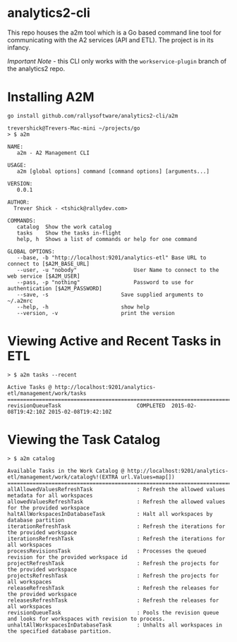 # analytics2-cli

This repo houses the a2m tool which is a Go based command line tool for communicating with
the A2 services (API and ETL).  The project is in its infancy.

*Important Note* - this CLI only works with the `workservice-plugin` branch of the analytics2 repo.



# Installing A2M

	go install github.com/rallysoftware/analytics2-cli/a2m

	trevershick@Trevers-Mac-mini ~/projects/go
	> $ a2m

	NAME:
	   a2m - A2 Management CLI

	USAGE:
	   a2m [global options] command [command options] [arguments...]

	VERSION:
	   0.0.1

	AUTHOR:
	  Trever Shick - <tshick@rallydev.com>

	COMMANDS:
	   catalog	Show the work catalog
	   tasks	Show the tasks in-flight
	   help, h	Shows a list of commands or help for one command

	GLOBAL OPTIONS:
	   --base, -b "http://localhost:9201/analytics-etl"	Base URL to connect to [$A2M_BASE_URL]
	   --user, -u "nobody"					User Name to connect to the web service [$A2M_USER]
	   --pass, -p "nothing"					Password to use for authentication [$A2M_PASSWORD]
	   --save, -s						Save supplied arguments to ~/.a2mrc
	   --help, -h						show help
	   --version, -v					print the version

# Viewing Active and Recent Tasks in ETL

	> $ a2m tasks --recent

	Active Tasks @ http://localhost:9201/analytics-etl/management/work/tasks
	=============================================================================
	revisionQueueTask                        COMPLETED  2015-02-08T19:42:10Z 2015-02-08T19:42:10Z

# Viewing the Task Catalog

	> $ a2m catalog

	Available Tasks in the Work Catalog @ http://localhost:9201/analytics-etl/management/work/catalog%!(EXTRA url.Values=map[])
	=============================================================================
	allAllowedValuesRefreshTask              : Refresh the allowed values metadata for all workspaces
	allowedValuesRefreshTask                 : Refresh the allowed values for the provided workspace
	haltAllWorkspacesInDatabaseTask          : Halt all workspaces by database partition
	iterationRefreshTask                     : Refresh the iterations for the provided workspace
	iterationsRefreshTask                    : Refresh the iterations for all workspaces
	processRevisionsTask                     : Processes the queued revision for the provided workspace id
	projectRefreshTask                       : Refresh the projects for the provided workspace
	projectsRefreshTask                      : Refresh the projects for all workspaces
	releaseRefreshTask                       : Refresh the releases for the provided workspace
	releasesRefreshTask                      : Refresh the releases for all workspaces
	revisionQueueTask                        : Pools the revision queue and looks for workspaces with revision to process.
	unhaltAllWorkspacesInDatabaseTask        : Unhalts all workspaces in the specified database partition.

